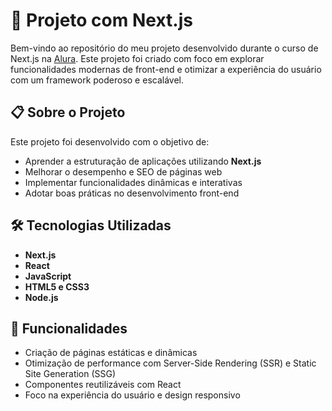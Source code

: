 # 🚀 Projeto com Next.js  

Bem-vindo ao repositório do meu projeto desenvolvido durante o curso de Next.js na [Alura](https://www.alura.com.br). Este projeto foi criado com foco em explorar funcionalidades modernas de front-end e otimizar a experiência do usuário com um framework poderoso e escalável.  

## 📋 Sobre o Projeto  

Este projeto foi desenvolvido com o objetivo de:  
- Aprender a estruturação de aplicações utilizando **Next.js**  
- Melhorar o desempenho e SEO de páginas web  
- Implementar funcionalidades dinâmicas e interativas  
- Adotar boas práticas no desenvolvimento front-end  

## 🛠️ Tecnologias Utilizadas  

- **Next.js**  
- **React**  
- **JavaScript**  
- **HTML5 e CSS3**  
- **Node.js**  

## 🎨 Funcionalidades  

- Criação de páginas estáticas e dinâmicas  
- Otimização de performance com Server-Side Rendering (SSR) e Static Site Generation (SSG)  
- Componentes reutilizáveis com React  
- Foco na experiência do usuário e design responsivo  


